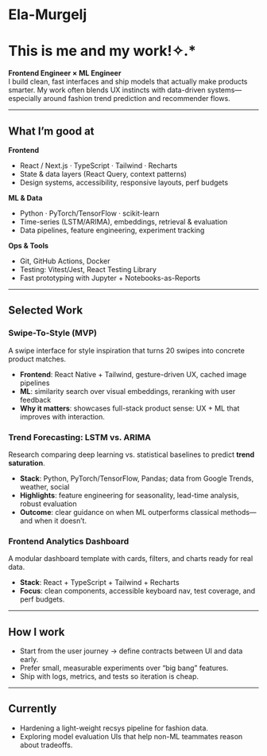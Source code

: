 # Ela-Murgelj
# This is me and my work!✧.*

**Frontend Engineer × ML Engineer**  
I build clean, fast interfaces and ship models that actually make products smarter. My work often blends UX instincts with data-driven systems—especially around fashion trend prediction and recommender flows.

---

## What I’m good at

**Frontend**
- React / Next.js · TypeScript · Tailwind · Recharts
- State & data layers (React Query, context patterns)
- Design systems, accessibility, responsive layouts, perf budgets

**ML & Data**
- Python · PyTorch/TensorFlow · scikit-learn
- Time-series (LSTM/ARIMA), embeddings, retrieval & evaluation
- Data pipelines, feature engineering, experiment tracking

**Ops & Tools**
- Git, GitHub Actions, Docker
- Testing: Vitest/Jest, React Testing Library
- Fast prototyping with Jupyter + Notebooks-as-Reports

---

## Selected Work

### Swipe-To-Style (MVP)
A swipe interface for style inspiration that turns 20 swipes into concrete product matches.  
- **Frontend**: React Native + Tailwind, gesture-driven UX, cached image pipelines  
- **ML**: similarity search over visual embeddings, reranking with user feedback  
- **Why it matters**: showcases full-stack product sense: UX + ML that improves with interaction.

### Trend Forecasting: LSTM vs. ARIMA
Research comparing deep learning vs. statistical baselines to predict **trend saturation**.  
- **Stack**: Python, PyTorch/TensorFlow, Pandas; data from Google Trends, weather, social  
- **Highlights**: feature engineering for seasonality, lead-time analysis, robust evaluation  
- **Outcome**: clear guidance on when ML outperforms classical methods—and when it doesn’t.

### Frontend Analytics Dashboard
A modular dashboard template with cards, filters, and charts ready for real data.  
- **Stack**: React + TypeScript + Tailwind + Recharts  
- **Focus**: clean components, accessible keyboard nav, test coverage, and perf budgets.

---

## How I work
- Start from the user journey → define contracts between UI and data early.  
- Prefer small, measurable experiments over “big bang” features.  
- Ship with logs, metrics, and tests so iteration is cheap.

---

## Currently
- Hardening a light-weight recsys pipeline for fashion data.  
- Exploring model evaluation UIs that help non-ML teammates reason about tradeoffs.


